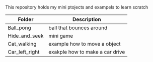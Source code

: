 This repository holds my mini ptojects and exampels to learn scratch

| Folder | Description |
| --- | --- |
| Ball_pong | ball that bounces around
| Hide_and_seek | mini game
| Cat_walking | example how to move a object
| Car_left_right | exakple how to make a car drive

